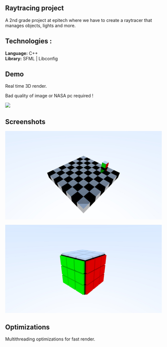 
## Raytracing project

A 2nd grade project at epitech where we have to create a raytracer that manages objects, lights and more.

## Technologies :

**Language:** C++\
**Library:** SFML | Libconfig


## Demo

Real time 3D render.

Bad quality of image or NASA pc required !

![](https://media.giphy.com/media/v1.Y2lkPTc5MGI3NjExODIwZGRiMzk0OWQ4NWY1ZjgyMmZkMTU1NzMxNDllY2QzYmNhZDRjYyZlcD12MV9pbnRlcm5hbF9naWZzX2dpZklkJmN0PWc/C7bnWNdqRZaJa3ZHuo/giphy.gif)


## Screenshots

![](https://github.com/Babix231/Raytracer-Epitech/blob/main/resultat/echecrubick169.jpg)

![](https://github.com/Babix231/Raytracer-Epitech/blob/main/resultat/rubiks.jpg)

## Optimizations

Multithreading optimizations for fast render.

